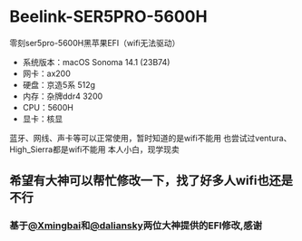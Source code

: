 # Beelink-SER5PRO-5600H
零刻ser5pro-5600H黑苹果EFI（wifi无法驱动）

- 系统版本：macOS Sonoma 14.1 (23B74)
- 网卡：ax200
- 硬盘：京造5系 512g
- 内存：杂牌ddr4 3200
- CPU：5600H
- 显卡：核显

蓝牙、网线、声卡等可以正常使用，暂时知道的是wifi不能用
也尝试过ventura、High_Sierra都是wifi不能用
本人小白，现学现卖
## 希望有大神可以帮忙修改一下，找了好多人wifi也还是不行

### 基于[@Xmingbai](https://github.com/Xmingbai)和[@daliansky](https://github.com/daliansky)两位大神提供的EFI修改,感谢
